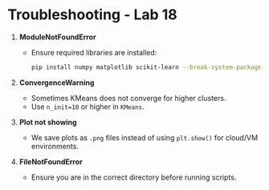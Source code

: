 # Troubleshooting - Lab 18

1. **ModuleNotFoundError**
   - Ensure required libraries are installed:
     ```bash
     pip install numpy matplotlib scikit-learn --break-system-packages
     ```

2. **ConvergenceWarning**
   - Sometimes KMeans does not converge for higher clusters.
   - Use `n_init=10` or higher in `KMeans`.

3. **Plot not showing**
   - We save plots as `.png` files instead of using `plt.show()` for cloud/VM environments.

4. **FileNotFoundError**
   - Ensure you are in the correct directory before running scripts.
